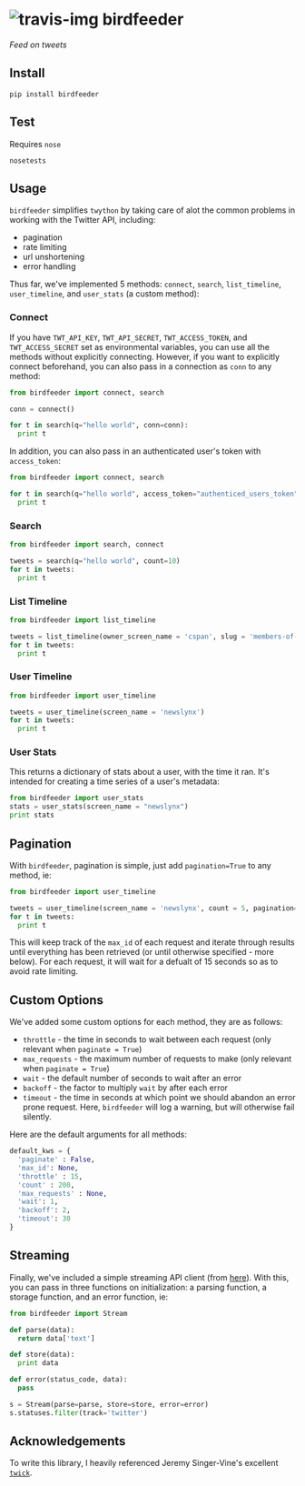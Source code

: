 ![travis-img](https://travis-ci.org/newslynx/birdfeeder.svg)
birdfeeder
======
_Feed on tweets_

## Install

```
pip install birdfeeder
```

## Test

Requires `nose`

```
nosetests
```

## Usage

`birdfeeder` simplifies `twython` by taking care of alot the common problems in working with the Twitter API, including:

* pagination
* rate limiting
* url unshortening
* error handling

Thus far, we've implemented 5 methods: `connect`, `search`, `list_timeline`, `user_timeline`, and `user_stats` (a custom method):

### Connect

If you have `TWT_API_KEY`, `TWT_API_SECRET`, `TWT_ACCESS_TOKEN`, and `TWT_ACCESS_SECRET` set as environmental variables, you can use all the methods without explicitly connecting.  However, if you want to explicitly connect beforehand, you can also pass in a connection as `conn` to any method:

```python
from birdfeeder import connect, search

conn = connect() 

for t in search(q="hello world", conn=conn):
  print t
```

In addition, you can also pass in an authenticated user's token with `access_token`:

```python
from birdfeeder import connect, search

for t in search(q="hello world", access_token="authenticed_users_token"):
  print t
```

### Search

```python
from birdfeeder import search, connect

tweets = search(q="hello world", count=10)
for t in tweets:
  print t
```

### List Timeline

```python
from birdfeeder import list_timeline 

tweets = list_timeline(owner_screen_name = 'cspan', slug = 'members-of-congress', count=100)
for t in tweets:
  print t 
```

### User Timeline

```python
from birdfeeder import user_timeline 

tweets = user_timeline(screen_name = 'newslynx')
for t in tweets:
  print t
```

### User Stats 

This returns a dictionary of stats about a user, with the time it ran. It's intended for creating a time series of a user's metadata:

```python
from birdfeeder import user_stats 
stats = user_stats(screen_name = "newslynx")
print stats
```

## Pagination

With `birdfeeder`, pagination is simple, just add `pagination=True` to any method, ie:

```python
from birdfeeder import user_timeline 

tweets = user_timeline(screen_name = 'newslynx', count = 5, pagination=True)
for t in tweets:
  print t
```
This will keep track of the `max_id` of each request and iterate through results until everything has been retrieved (or until otherwise specified - more below). For each request, it will wait for a defualt of 15 seconds so as to avoid rate limiting.

## Custom Options
We've added some custom options for each method, they are as follows:

* `throttle` - the time in seconds to wait between each request (only relevant when `paginate = True`)
* `max_requests` - the maximum number of requests to make (only relevant when `paginate = True`)
* `wait` - the default number of seconds to wait after an error
* `backoff` - the factor to multiply `wait` by after each error 
* `timeout` - the time in seconds at which point we should abandon an error prone request. Here, `birdfeeder` will log a warning, but will otherwise fail silently.

Here are the default arguments for all methods:

```python
default_kws = {
  'paginate' : False,
  'max_id': None,
  'throttle' : 15,
  'count' : 200,
  'max_requests' : None,
  'wait': 1,
  'backoff': 2,
  'timeout': 30
}
```

## Streaming 

Finally, we've included a simple streaming API client (from [here](http://twython.readthedocs.org/en/latest/usage/streaming_api.html)).
With this, you can pass in three functions on initialization: a parsing function, a storage function, and an error function, ie:

```python
from birdfeeder import Stream 

def parse(data):
  return data['text']

def store(data):
  print data 

def error(status_code, data):
  pass

s = Stream(parse=parse, store=store, error=error)
s.statuses.filter(track='twitter')
```

## Acknowledgements 

To write this library, I heavily referenced Jeremy Singer-Vine's excellent [`twick`](https://github.com/jsvine/twick).



